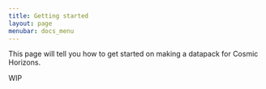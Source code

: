 ```yaml
---
title: Getting started
layout: page
menubar: docs_menu
---
```


This page will tell you how to get started on making a datapack for Cosmic Horizons.

WIP
